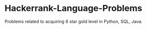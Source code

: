 # Hackerrank-Language-Problems
Problems related to acquiring 6 star gold level in Python, SQL, Java.
